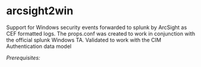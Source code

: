 # arcsight2win

Support for Windows security events forwarded to splunk by ArcSight as CEF formatted logs.
The props.conf was created to work in conjunction with the official splunk Windows TA.
Validated to work with the CIM Authentication data model

*Prerequisites:*

